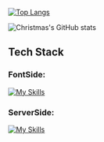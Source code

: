 [![Top Langs](https://github-readme-stats.vercel.app/api/top-langs/?username=sqddk)](https://github.com/sqddk/github-readme-stats)

![Christmas's GitHub stats](https://github-readme-stats.vercel.app/api?username=Christmas&show_icons=true&theme=tokyonight)

## Tech Stack
### FontSide:
[![My Skills](https://skillicons.dev/icons?i=html,css,js,androidstudio&theme=light)](https://skillicons.dev)
### ServerSide:
[![My Skills](https://skillicons.dev/icons?i=java,spring,nodejs,gradle,mysql,redis,nginx&theme=light)](https://skillicons.dev)
